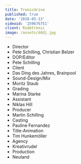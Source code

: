 ```yaml
---
title: Tronicdrive
published: true
date: '2018-03-13'
videoid: '259676751'
client: Ridetronic
image: /assets/dddj.jpg
---
```

* Director
* Pete Schilling, Christian Belzer
* DOP/Editor
* Pete Schilling
* Client
* Das Ding des Jahres, Brainpool
* Sound-Design/Mix
* Moritz Staub
* Grading
* Marina Starke
* Assistant
* Niklas Hill
* Producer
* Martin Schilling
* Casting
* Pauline Fernandez
* Title-Animation
* Tim Hunkemöller
* Agency
* Kreativrudel
* Production
* Neuland

